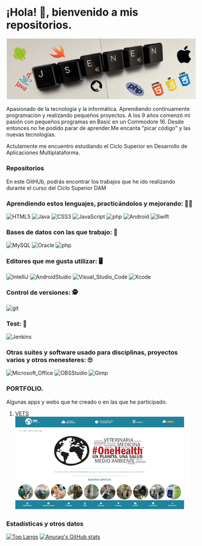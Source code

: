 # ¡Hola! 👋, bienvenido a mis repositorios.

<!--
**JSenen/Jsenen** is a ✨ _special_ ✨ repository because its `README.md` (this file) appears on your GitHub profile.

Here are some ideas to get you started:

- 🔭 I’m currently working on ...
- 🌱 I’m currently learning software enginery
- 👯 I’m looking to collaborate on ...
- 🤔 I’m looking for help with ...
- 💬 Ask me about ...
- 📫 How to reach me: ...
- 😄 Pronouns: ...
- ⚡ Fun fact: ...
-->

![banner](https://raw.githubusercontent.com/JSenen/Jsenen/main/Banner_github.jpg)

Apasionado de la tecnología y la informática. Aprendiendo continuamente programación y realizando pequeños proyectos.
A los 9 años comenzó mi pasión con pequeños programas en Basic en un Commodore 16. Desde entonces no he podido parar
de aprender.Me encanta "picar código" y las nuevas tecnologías.

Actulamente me encuentro estudiando el Ciclo Superior en Desarrollo de Aplicaciones Multiplataforma. 

### Repositorios
En este GitHUb, podrás encontrar los trabajos que he ido realizando durante el curso del Ciclo Superior DAM

### Aprendiendo estos lenguajes, practicándolos y mejorando: :man_technologist:
 ![HTML5](https://img.shields.io/badge/HTML5-E34F26?style=for-the-badge&logo=html5&logoColor=white)
 ![Java](https://img.shields.io/badge/Java-ED8B00?style=for-the-badge&logo=java&logoColor=white)
 ![CSS3](https://img.shields.io/badge/CSS3-1572B6?style=for-the-badge&logo=css3&logoColor=white)
 ![JavaScript](https://img.shields.io/badge/JavaScript-F7DF1E?style=for-the-badge&logo=JavaScript&logoColor=white)
 ![php](https://img.shields.io/badge/php-777BB4?style=for-the-badge&logo=php&logoColor=white)
 ![Android](https://img.shields.io/badge/android-3DDC84?style=for-the-badge&logo=android&logoColor=white)
 ![Swift](https://img.shields.io/badge/swift-FFC300?style=for-the-badge&logo=swift&logoColor=white)

### Bases de datos con las que trabajo: :open_file_folder:
 ![MySQL](https://img.shields.io/badge/MySQL-4479A1?style=for-the-badge&logo=mysql&logoColor=white)
 ![Oracle](https://img.shields.io/badge/Oracle-F80000?style=for-the-badge&logo=Oracle&logoColor=white)
 ![php](https://img.shields.io/badge/phpMyAdmin-777BB4?style=for-the-badge&logo=phpmyadmin&logoColor=white)

### Editores que me gusta utilizar: :desktop_computer:
 ![IntelliJ](https://img.shields.io/badge/IntelliJ_IDEA-000000.svg?style=for-the-badge&logo=intellij-idea&logoColor=white)
 ![AndroidStudio](https://img.shields.io/badge/androidstudio-3DDC84?style=for-the-badge&logo=androidstudio&logoColor=white)
 ![Visual_Studio_Code](https://img.shields.io/badge/Visual_Studio_Code-0078D4?style=for-the-badge&logo=visual%20studio%20code&logoColor=white)
 ![Xcode](https://img.shields.io/badge/Xcode-238DF1?style=for-the-badge&logo=xcode&logoColor=white)

### Control de versiones: :detective:
![git](https://img.shields.io/badge/GIT-E44C30?style=for-the-badge&logo=git&logoColor=white)

### Test: :pray:
![Jenkins](https://img.shields.io/badge/Jenkins-D24939?style=for-the-badge&logo=Jenkins&logoColor=white)

### Otras suites y software usado para disciplinas, proyectos varios y otros menesteres: :roll_eyes:
![Microsoft_Office](https://img.shields.io/badge/Microsoft_Office-D83B01?style=for-the-badge&logo=microsoft-office&logoColor=white)
![OBSStudio](https://img.shields.io/badge/obsstudio-191A1B?style=for-the-badge&logo=obsstudio&logoColor=white)
![Gimp](https://img.shields.io/badge/gimp-5C5543?style=for-the-badge&logo=gimp&logoColor=white)

### PORTFOLIO. 
Algunas apps y webs que he creado o en las que he participado.

1. <a href="http://www.clinicavets.com" target="_blank">VETS</a>
![WebImagen](https://raw.githubusercontent.com/JSenen/Jsenen/main/ScreenShootWeb.png)

### Estadísticas y otros datos

[![Top Langs](https://github-readme-stats.vercel.app/api/top-langs/?username=Jsenen&layout=compact)](https://github.com/anuraghazra/github-readme-stats)
[![Anurag's GitHub stats](https://github-readme-stats.vercel.app/api?username=Jsenen)](https://github.com/anuraghazra/github-readme-stats)

